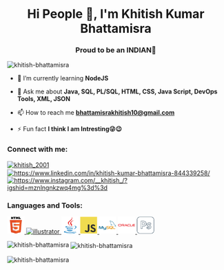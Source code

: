 
<h1 align="center">Hi People 👋, I'm Khitish Kumar Bhattamisra</h1>
<h3 align="center">Proud to be an INDIAN💪</h3>



<p align="left"> <img src="https://komarev.com/ghpvc/?username=khitish-bhattamisra&label=Profile%20views&color=0e75b6&style=flat" alt="khitish-bhattamisra" /> </p>

- 🌱 I’m currently learning **NodeJS**

- 💬 Ask me about **Java, SQL, PL/SQL, HTML, CSS, Java Script, DevOps Tools, XML, JSON**

- 📫 How to reach me **bhattamisrakhitish10@gmail.com**

- ⚡ Fun fact **I think I am Intresting😜😉**

<h3 align="left">Connect with me:</h3>
<p align="left">
<a href="https://twitter.com/khitish_2001" target="blank"><img align="center" src="https://raw.githubusercontent.com/rahuldkjain/github-profile-readme-generator/master/src/images/icons/Social/twitter.svg" alt="khitish_2001" height="30" width="40" /></a>
<a href="https://linkedin.com/in/https://www.linkedin.com/in/khitish-kumar-bhattamisra-844339258/" target="blank"><img align="center" src="https://raw.githubusercontent.com/rahuldkjain/github-profile-readme-generator/master/src/images/icons/Social/linked-in-alt.svg" alt="https://www.linkedin.com/in/khitish-kumar-bhattamisra-844339258/" height="30" width="40" /></a>
<a href="https://instagram.com/https://www.instagram.com/__khitish_/?igshid=mznlngnkzwq4mg%3d%3d" target="blank"><img align="center" src="https://raw.githubusercontent.com/rahuldkjain/github-profile-readme-generator/master/src/images/icons/Social/instagram.svg" alt="https://www.instagram.com/__khitish_/?igshid=mznlngnkzwq4mg%3d%3d" height="30" width="40" /></a>
</p>

<h3 align="left">Languages and Tools:</h3>
<p align="left"> <a href="https://www.w3.org/html/" target="_blank" rel="noreferrer"> <img src="https://raw.githubusercontent.com/devicons/devicon/master/icons/html5/html5-original-wordmark.svg" alt="html5" width="40" height="40"/> </a> <a href="https://www.adobe.com/in/products/illustrator.html" target="_blank" rel="noreferrer"> <img src="https://www.vectorlogo.zone/logos/adobe_illustrator/adobe_illustrator-icon.svg" alt="illustrator" width="40" height="40"/> </a> <a href="https://www.java.com" target="_blank" rel="noreferrer"> <img src="https://raw.githubusercontent.com/devicons/devicon/master/icons/java/java-original.svg" alt="java" width="40" height="40"/> </a> <a href="https://developer.mozilla.org/en-US/docs/Web/JavaScript" target="_blank" rel="noreferrer"> <img src="https://raw.githubusercontent.com/devicons/devicon/master/icons/javascript/javascript-original.svg" alt="javascript" width="40" height="40"/> </a> <a href="https://www.mysql.com/" target="_blank" rel="noreferrer"> <img src="https://raw.githubusercontent.com/devicons/devicon/master/icons/mysql/mysql-original-wordmark.svg" alt="mysql" width="40" height="40"/> </a> <a href="https://www.oracle.com/" target="_blank" rel="noreferrer"> <img src="https://raw.githubusercontent.com/devicons/devicon/master/icons/oracle/oracle-original.svg" alt="oracle" width="40" height="40"/> </a> <a href="https://www.photoshop.com/en" target="_blank" rel="noreferrer"> <img src="https://raw.githubusercontent.com/devicons/devicon/master/icons/photoshop/photoshop-line.svg" alt="photoshop" width="40" height="40"/> </a> </p>

<p><img align="left" src="https://github-readme-stats.vercel.app/api/top-langs?username=khitish-bhattamisra&show_icons=true&locale=en&layout=compact" alt="khitish-bhattamisra" /></p>

<p>&nbsp;<img align="center" src="https://github-readme-stats.vercel.app/api?username=khitish-bhattamisra&show_icons=true&locale=en" alt="khitish-bhattamisra" /></p>

<p><img align="center" src="https://github-readme-streak-stats.herokuapp.com/?user=khitish-bhattamisra&" alt="khitish-bhattamisra" /></p>
